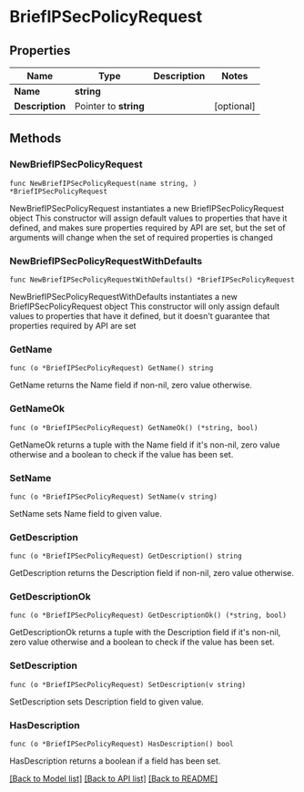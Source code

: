 # BriefIPSecPolicyRequest

## Properties

Name | Type | Description | Notes
------------ | ------------- | ------------- | -------------
**Name** | **string** |  | 
**Description** | Pointer to **string** |  | [optional] 

## Methods

### NewBriefIPSecPolicyRequest

`func NewBriefIPSecPolicyRequest(name string, ) *BriefIPSecPolicyRequest`

NewBriefIPSecPolicyRequest instantiates a new BriefIPSecPolicyRequest object
This constructor will assign default values to properties that have it defined,
and makes sure properties required by API are set, but the set of arguments
will change when the set of required properties is changed

### NewBriefIPSecPolicyRequestWithDefaults

`func NewBriefIPSecPolicyRequestWithDefaults() *BriefIPSecPolicyRequest`

NewBriefIPSecPolicyRequestWithDefaults instantiates a new BriefIPSecPolicyRequest object
This constructor will only assign default values to properties that have it defined,
but it doesn't guarantee that properties required by API are set

### GetName

`func (o *BriefIPSecPolicyRequest) GetName() string`

GetName returns the Name field if non-nil, zero value otherwise.

### GetNameOk

`func (o *BriefIPSecPolicyRequest) GetNameOk() (*string, bool)`

GetNameOk returns a tuple with the Name field if it's non-nil, zero value otherwise
and a boolean to check if the value has been set.

### SetName

`func (o *BriefIPSecPolicyRequest) SetName(v string)`

SetName sets Name field to given value.


### GetDescription

`func (o *BriefIPSecPolicyRequest) GetDescription() string`

GetDescription returns the Description field if non-nil, zero value otherwise.

### GetDescriptionOk

`func (o *BriefIPSecPolicyRequest) GetDescriptionOk() (*string, bool)`

GetDescriptionOk returns a tuple with the Description field if it's non-nil, zero value otherwise
and a boolean to check if the value has been set.

### SetDescription

`func (o *BriefIPSecPolicyRequest) SetDescription(v string)`

SetDescription sets Description field to given value.

### HasDescription

`func (o *BriefIPSecPolicyRequest) HasDescription() bool`

HasDescription returns a boolean if a field has been set.


[[Back to Model list]](../README.md#documentation-for-models) [[Back to API list]](../README.md#documentation-for-api-endpoints) [[Back to README]](../README.md)


